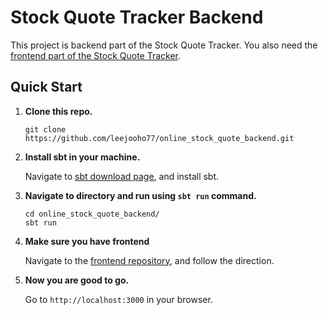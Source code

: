# Stock Quote Tracker Backend

This project is backend part of the Stock Quote Tracker. You also need the [frontend part of the Stock Quote Tracker](https://github.com/leejooho77/online_stock_quote_frontend).

## Quick Start

1. **Clone this repo.**
    
    ```shell
    git clone https://github.com/leejooho77/online_stock_quote_backend.git
    ```

1. **Install sbt in your machine.**
    
    Navigate to [sbt download page](https://www.scala-sbt.org/download.html), and install sbt.

1. **Navigate to directory and run using `sbt run` command.**

    ```shell
    cd online_stock_quote_backend/
    sbt run
    ```
    
1. **Make sure you have frontend**

    Navigate to the [frontend repository](https://github.com/leejooho77/online_stock_quote_frontend), and follow the direction.

1. **Now you are good to go.**
    
    Go to `http://localhost:3000` in your browser.
